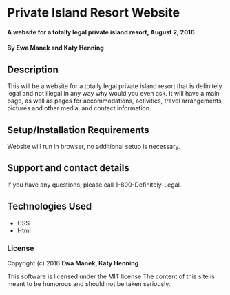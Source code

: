 # Private Island Resort Website

#### A website for a totally legal private island resort, August 2, 2016

#### By **Ewa Manek and Katy Henning**

## Description

This will be a website for a totally legal private island resort that is definitely legal and not illegal in any way why would you even ask.  It will have a main page, as well as pages for accommodations, activities, travel arrangements, pictures and other media, and contact information.  

## Setup/Installation Requirements

Website will run in browser, no additional setup is necessary.  

## Support and contact details

If you have any questions, please call 1-800-Definitely-Legal.

## Technologies Used

* CSS
* Html

### License

Copyright (c) 2016 **Ewa Manek, Katy Henning**

This software is licensed under the MIT license
The content of this site is meant to be humorous and should not be taken seriously. 
